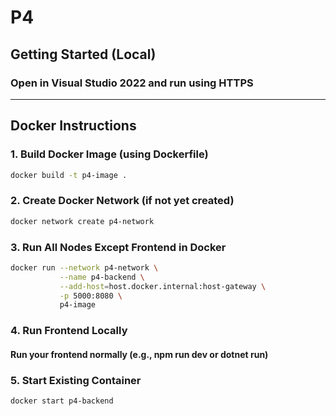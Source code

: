 # P4

## Getting Started (Local)
### Open in Visual Studio 2022 and run using HTTPS

---

## Docker Instructions

### 1. Build Docker Image (using Dockerfile)

```bash
docker build -t p4-image .
```

### 2. Create Docker Network (if not yet created)

```bash
docker network create p4-network
```

### 3. Run All Nodes Except Frontend in Docker

```bash
docker run --network p4-network \
           --name p4-backend \
           --add-host=host.docker.internal:host-gateway \
           -p 5000:8080 \
           p4-image
```

### 4. Run Frontend Locally

#### Run your frontend normally (e.g., npm run dev or dotnet run)

### 5. Start Existing Container

```bash
docker start p4-backend
```
